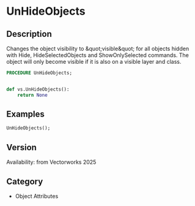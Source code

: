 # UnHideObjects

## Description
Changes the object visibility to &amp;quot;visible&amp;quot; for all objects hidden with Hide, HideSelectedObjects and ShowOnlySelected commands. The object will only become visible if it is also on a visible layer and class.

```pascal
PROCEDURE UnHideObjects;
```

```python

def vs.UnHideObjects():
    return None
```

## Examples
```pascal
UnHideObjects();
```

## Version
Availability: from Vectorworks 2025
## Category
* Object Attributes

